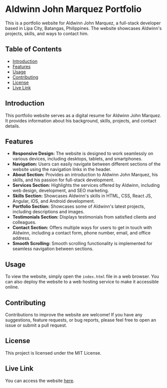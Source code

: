 # Aldwinn John Marquez Portfolio

This is a portfolio website for Aldwinn John Marquez, a full-stack developer based in Lipa City, Batangas, Philippines. The website showcases Aldwinn's projects, skills, and ways to contact him.

## Table of Contents

- [Introduction](#introduction)
- [Features](#features)
- [Usage](#usage)
- [Contributing](#contributing)
- [License](#license)
- [Live Link](#live-link)

## Introduction

This portfolio website serves as a digital resume for Aldwinn John Marquez. It provides information about his background, skills, projects, and contact details.

## Features

- **Responsive Design:** The website is designed to work seamlessly on various devices, including desktops, tablets, and smartphones.
- **Navigation:** Users can easily navigate between different sections of the website using the navigation links in the header.
- **About Section:** Provides an introduction to Aldwinn John Marquez, his skills, and his passion for full-stack development.
- **Services Section:** Highlights the services offered by Aldwinn, including web design, development, and SEO marketing.
- **Skills Section:** Showcases Aldwinn's skills in HTML, CSS, React JS, Angular, iOS, and Android development.
- **Portfolio Section:** Showcases some of Aldwinn's latest projects, including descriptions and images.
- **Testimonials Section:** Displays testimonials from satisfied clients and colleagues.
- **Contact Section:** Offers multiple ways for users to get in touch with Aldwinn, including a contact form, phone number, email, and office address.
- **Smooth Scrolling:** Smooth scrolling functionality is implemented for seamless navigation between sections.

## Usage

To view the website, simply open the `index.html` file in a web browser. You can also deploy the website to a web hosting service to make it accessible online.

## Contributing

Contributions to improve the website are welcome! If you have any suggestions, feature requests, or bug reports, please feel free to open an issue or submit a pull request.

## License

This project is licensed under the MIT License.

## Live Link

You can access the website [here](http://127.0.0.1:5500/index.html#).
